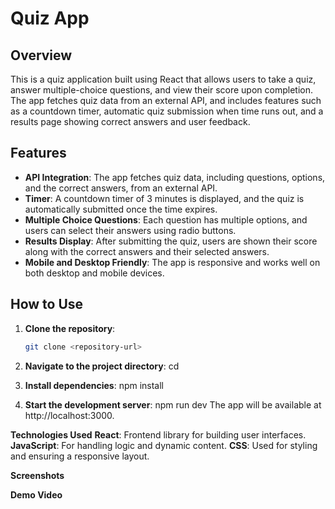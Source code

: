 # Quiz App

## Overview
This is a quiz application built using React that allows users to take a quiz, answer multiple-choice questions, and view their score upon completion. The app fetches quiz data from an external API, and includes features such as a countdown timer, automatic quiz submission when time runs out, and a results page showing correct answers and user feedback.

## Features
- **API Integration**: The app fetches quiz data, including questions, options, and the correct answers, from an external API.
- **Timer**: A countdown timer of 3 minutes is displayed, and the quiz is automatically submitted once the time expires.
- **Multiple Choice Questions**: Each question has multiple options, and users can select their answers using radio buttons.
- **Results Display**: After submitting the quiz, users are shown their score along with the correct answers and their selected answers.
- **Mobile and Desktop Friendly**: The app is responsive and works well on both desktop and mobile devices.

## How to Use
1. **Clone the repository**:
    ```bash
    git clone <repository-url>

2. **Navigate to the project directory**:
    cd <project-directory>

3. **Install dependencies**:
    npm install

4. **Start the development server**:
    npm run dev
    The app will be available at http://localhost:3000.

**Technologies Used**
**React**: Frontend library for building user interfaces.
**JavaScript**: For handling logic and dynamic content.
**CSS**: Used for styling and ensuring a responsive layout.

**Screenshots**


**Demo Video**
